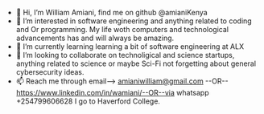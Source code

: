 - 👋 Hi, I’m William Amiani, find me on github @amianiKenya
- 👀 I’m interested in software engineering and anything related to coding and Or programming. My life woth computers and technological advancements has and will always be amazing.
- 🌱 I’m currently learning learning a bit of software engineering at ALX
- 💞️ I’m looking to collaborate on technoligical and science startups, anything related to science or maybe Sci-Fi not forgetting about general cybersecurity ideas.
- 📫 Reach me through email--> amianiwilliam@gmail.com --OR--https://www.linkedin.com/in/wamiani/--OR--via whatsapp +254799606628
I go to Haverford College.
<!---
amianiKenya/amianiKenya is a ✨ special ✨ repository because its `README.md` (this file) appears on your GitHub profile.
You can click the Preview link to take a look at your changes.
--->
